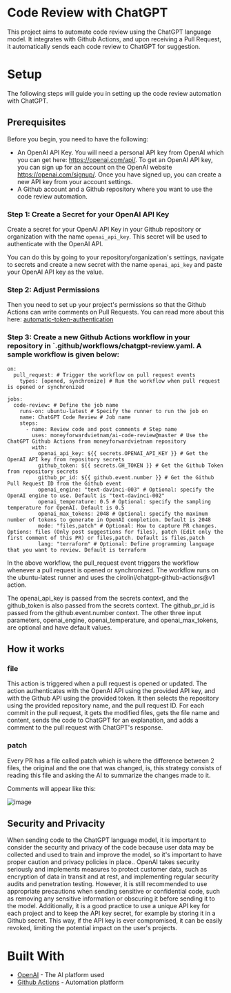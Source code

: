 # Code Review with ChatGPT

This project aims to automate code review using the ChatGPT language model. It integrates with Github Actions, and upon receiving a Pull Request, it automatically sends each code review to ChatGPT for suggestion.

# Setup

The following steps will guide you in setting up the code review automation with ChatGPT.

## Prerequisites

Before you begin, you need to have the following:

- An OpenAI API Key. You will need a personal API key from OpenAI which you can get here: https://openai.com/api/. To get an OpenAI API key, you can sign up for an account on the OpenAI website https://openai.com/signup/. Once you have signed up, you can create a new API key from your account settings.
- A Github account and a Github repository where you want to use the code review automation.

### Step 1: Create a Secret for your OpenAI API Key

Create a secret for your OpenAI API Key in your Github repository or organization with the name `openai_api_key`. This secret will be used to authenticate with the OpenAI API.

You can do this by going to your repository/organization's settings, navigate to secrets and create a new secret with the name `openai_api_key` and paste your OpenAI API key as the value.

### Step 2: Adjust Permissions

Then you need to set up your project's permissions so that the Github Actions can write comments on Pull Requests. You can read more about this here: [automatic-token-authentication](https://docs.github.com/en/actions/security-guides/automatic-token-authentication#modifying-the-permissions-for-the-github_token)

### Step 3: Create a new Github Actions workflow in your repository in `.github/workflows/chatgpt-review.yaml. A sample workflow is given below:

```
on:
  pull_request: # Trigger the workflow on pull request events
    types: [opened, synchronize] # Run the workflow when pull request is opened or synchronized

jobs:
  code-review: # Define the job name
    runs-on: ubuntu-latest # Specify the runner to run the job on
    name: ChatGPT Code Review # Job name
    steps:
      - name: Review code and post comments # Step name
        uses: moneyforwardvietnam/ai-code-review@master # Use the ChatGPT Github Actions from moneyforwardvietnam repository
        with:
          openai_api_key: ${{ secrets.OPENAI_API_KEY }} # Get the OpenAI API key from repository secrets
          github_token: ${{ secrets.GH_TOKEN }} # Get the Github Token from repository secrets
          github_pr_id: ${{ github.event.number }} # Get the Github Pull Request ID from the Github event
          openai_engine: "text-davinci-003" # Optional: specify the OpenAI engine to use. Default is "text-davinci-002"
          openai_temperature: 0.5 # Optional: specify the sampling temperature for OpenAI. Default is 0.5
          openai_max_tokens: 2048 # Optional: specify the maximum number of tokens to generate in OpenAI completion. Default is 2048
          mode: "files,patch" # Optional: How to capture PR changes. Options: files (Only post suggestions for files), patch (Edit only the first comment of this PR) or files,patch. Default is files,patch
          lang: "terraform" # Optional: Define programming language that you want to review. Default is terraform
```

In the above workflow, the pull_request event triggers the workflow whenever a pull request is opened or synchronized. The workflow runs on the ubuntu-latest runner and uses the cirolini/chatgpt-github-actions@v1 action.

The openai_api_key is passed from the secrets context, and the github_token is also passed from the secrets context. The github_pr_id is passed from the github.event.number context. The other three input parameters, openai_engine, openai_temperature, and openai_max_tokens, are optional and have default values.

## How it works

### file

This action is triggered when a pull request is opened or updated. The action authenticates with the OpenAI API using the provided API key, and with the Github API using the provided token. It then selects the repository using the provided repository name, and the pull request ID.
For each commit in the pull request, it gets the modified files, gets the file name and content, sends the code to ChatGPT for an explanation, and adds a comment to the pull request with ChatGPT's response.

### patch

Every PR has a file called patch which is where the difference between 2 files, the original and the one that was changed, is, this strategy consists of reading this file and asking the AI to summarize the changes made to it.

Comments will appear like this:

![image](https://github.com/moneyforwardvietnam/ai-code-review/assets/14963736/2f2ef715-3af7-41c4-ba08-230f4cbf21da)

## Security and Privacity

When sending code to the ChatGPT language model, it is important to consider the security and privacy of the code because user data may be collected and used to train and improve the model, so it's important to have proper caution and privacy policies in place.. OpenAI takes security seriously and implements measures to protect customer data, such as encryption of data in transit and at rest, and implementing regular security audits and penetration testing. However, it is still recommended to use appropriate precautions when sending sensitive or confidential code, such as removing any sensitive information or obscuring it before sending it to the model. Additionally, it is a good practice to use a unique API key for each project and to keep the API key secret, for example by storing it in a Github secret. This way, if the API key is ever compromised, it can be easily revoked, limiting the potential impact on the user's projects.

# Built With

- [OpenAI](https://openai.com/) - The AI platform used
- [Github Actions](https://github.com/features/actions) - Automation platform
